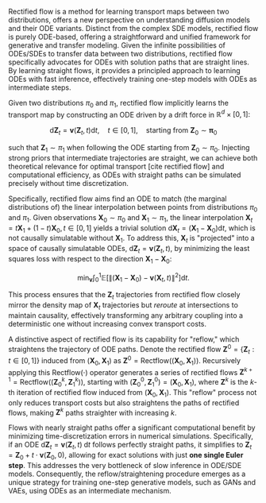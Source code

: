 Rectified flow is a method for learning transport maps between two distributions, offers a new perspective on understanding diffusion models and their ODE variants. Distinct from the complex SDE models, rectified flow is purely ODE-based, offering a straightforward and unified framework for generative and transfer modeling. Given the infinite possibilities of ODEs/SDEs to transfer data between two distributions, rectified flow specifically advocates for ODEs with solution paths that are straight lines. By learning straight flows, it provides a principled approach to learning ODEs with fast inference, effectively training one-step models with ODEs as intermediate steps.

Given two distributions $\pi_0$ and $\pi_1$, rectified flow implicitly learns the transport map by constructing an ODE driven by a drift force in $\mathbb R^d \times [0,1]$:

$$\mathrm d \mathbf Z_t = \mathbf v(\mathbf Z_t ,t)   \mathrm dt, \quad t \in [0,1], \quad \text{starting from }\mathbf Z_0 \sim \mathbf\pi_0$$

such that $\mathbf Z_1 \sim \pi_1$ when following the ODE starting from $\mathbf Z_0 \sim \pi_0$. Injecting strong priors that intermediate trajectories are straight, we can achieve both theoretical relevance for optimal transport [cite rectified flow] and computational efficiency, as ODEs with straight paths can be simulated precisely without time discretization.

Specifically, rectified flow aims find an ODE to match (the marginal distributions of) the linear interpolation between points from distributions $\pi_0$ and $\pi_1$. Given observations $\mathbf{X}_0 \sim \pi_0$ and $\mathbf{X}_1 \sim \pi_1$, the linear interpolation $\mathbf{X}_t=t\mathbf{X}_1 + (1-t)\mathbf{X}_0, t\in [0,1]$ yields a trivial solution $\mathrm{d}\mathbf{X}_t = (\mathbf{X}_1 - \mathbf{X}_0)\mathrm{d}t$, which is not causally simulatable without $\mathbf{X}_1$. To address this, $\mathbf{X}_t$ is "projected" into a space of causally simulatable ODEs, $\mathrm{d}\mathbf{Z}_t = \mathbf{v}(\mathbf{Z}_t, t)$, by minimizing the least squares loss with respect to the direction $\mathbf{X}_1 - \mathbf{X}_0$:

$$\min_{\mathbf v} \int_0^1  \mathbb{E}\left [\lVert{(\mathbf X_1-\mathbf X_0) - \mathbf v(\mathbf X_t, t)}\rVert^2\right]  \mathrm{d}t.$$

This process ensures that the $\mathbf{Z}_t$ trajectories from rectified flow closely mirror the density map of $\mathbf{X}_t$ trajectories but *reroute* at intersections to maintain causality, effectively transforming any arbitrary coupling into a deterministic one without increasing convex transport costs.

A distinctive aspect of rectified flow is its capability for "reflow," which straightens the trajectory of ODE paths. Denote the rectified flow $\boldsymbol Z^0 = \{ \mathbf Z_t: t\in[0,1]\}$ induced from $(\mathbf X_0,\mathbf X_1)$ as $\boldsymbol Z^0 = \mathsf{Rectflow}((\mathbf X_0,\mathbf X_1))$. Recursively applying this $\mathsf{Rectflow}(\cdot)$ operator generates a series of rectified flows $\boldsymbol Z^{k+1} = \mathsf{Rectflow}((\mathbf Z_0^k, \mathbf Z_1^k))$, starting with $(\mathbf Z_0^0,\mathbf Z_1^0)=(\mathbf X_0,\mathbf X_1)$, where $\boldsymbol Z^k$ is the $k$-th iteration of rectified flow induced from $(\mathbf X_0,\mathbf X_1)$. This "reflow" process not only reduces transport costs but also straightens the paths of rectified flows, making $\boldsymbol Z^k$ paths straighter with increasing $k$.

Flows with nearly straight paths offer a significant computational benefit by minimizing time-discretization errors in numerical simulations. Specifically, if an ODE $\mathrm{d} \mathbf Z_t =\mathbf v(\mathbf Z_t,t)\; \mathrm{d}t$ follows perfectly straight paths, it simplifies to $\mathbf Z_t = \mathbf Z_0 + t \cdot\mathbf v(\mathbf Z_0, 0),$ allowing for exact solutions with just **one single Euler step**. This addresses the very bottleneck of slow inference in ODE/SDE models. Consequently, the reflow/straightening procedure emerges as a unique strategy for training one-step generative models, such as GANs and VAEs, using ODEs as an intermediate mechanism. 

